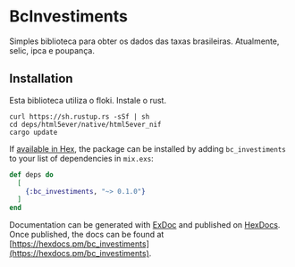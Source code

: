 # BcInvestiments

Simples biblioteca para obter os dados das taxas brasileiras. Atualmente, selic, ipca e poupança.

## Installation

Esta biblioteca utiliza o floki.
Instale o rust.

```
curl https://sh.rustup.rs -sSf | sh
cd deps/html5ever/native/html5ever_nif
cargo update
```

If [available in Hex](https://hex.pm/docs/publish), the package can be installed
by adding `bc_investiments` to your list of dependencies in `mix.exs`:

```elixir
def deps do
  [
    {:bc_investiments, "~> 0.1.0"}
  ]
end
```

Documentation can be generated with [ExDoc](https://github.com/elixir-lang/ex_doc)
and published on [HexDocs](https://hexdocs.pm). Once published, the docs can
be found at [https://hexdocs.pm/bc_investiments](https://hexdocs.pm/bc_investiments).
